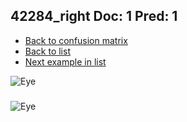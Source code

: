 ## 42284_right Doc: 1 Pred: 1
- [Back to confusion matrix](https://github.com/juliandewit/kaggle_retinopathy/blob/master/matrix.md)
- [Back to list](https://github.com/juliandewit/kaggle_retinopathy/blob/master/lists/11/list.md)
- [Next example in list](https://github.com/juliandewit/kaggle_retinopathy/blob/master/lists/11/42/4230_left.md)

![Eye](https://retinopaty.blob.core.windows.net/size1024/42284_right_1.jpeg)

### 

![Eye]()
